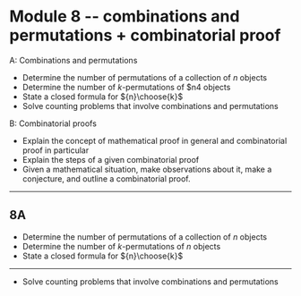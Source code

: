 # Module 8 -- combinations and permutations + combinatorial proof

A: Combinations and permutations

- Determine the number of permutations of a collection of $n$ objects
- Determine the number of $k$-permutations of $n4 objects
- State a closed formula for ${n}\choose{k}$
- Solve counting problems that involve combinations and permutations


B: Combinatorial proofs 

- Explain the concept of mathematical proof in general and combinatorial proof in particular
- Explain the steps of a given combinatorial proof
- Given a mathematical situation, make observations about it, make a conjecture, and outline a combinatorial proof. 

---

## 8A

- Determine the number of permutations of a collection of $n$ objects
- Determine the number of $k$-permutations of $n$ objects
- State a closed formula for ${n}\choose{k}$

---

- Solve counting problems that involve combinations and permutations



<!--stackedit_data:
eyJoaXN0b3J5IjpbLTY1NDEzNDE0NywxMTYzMzI3NjkyXX0=
-->